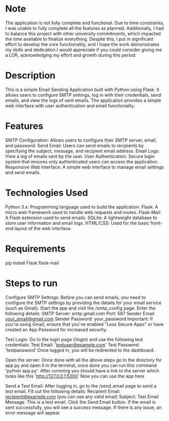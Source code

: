 # Note
The application is not fully complete and functional. Due to time constraints, I was unable to fully complete all the features as planned. Additionally, I had to balance this project with other university commitments, which impacted the time available to finalize everything. Despite this, I put in significant effort to develop the core functionality, and I hope the work demonstrates my skills and dedication.I would appreciate if you could consider giving me a LOR, acknowledging my effort and growth during this period.

# Description
This is a simple Email Sending Application built with Python using Flask. It allows users to configure SMTP settings, log in with their credentials, send emails, and view the logs of sent emails. The application provides a simple web interface with user authentication and email functionality.

# Features
SMTP Configuration: Allows users to configure their SMTP server, email, and password.
Send Email: Users can send emails to recipients by specifying the subject, message, and recipient email address.
Email Logs: View a log of emails sent by the user.
User Authentication: Secure login system that ensures only authenticated users can access the application.
Responsive Web Interface: A simple web interface to manage email settings and send emails.
# Technologies Used
Python 3.x: Programming language used to build the application.
Flask: A micro web framework used to handle web requests and routes.
Flask-Mail: A Flask extension used to send emails.
SQLite: A lightweight database to store user information and email logs.
HTML/CSS: Used for the basic front-end layout of the web interface.
# Requirements 
pip install Flask flask-mail

# Steps to run

Configure SMTP Settings:
Before you can send emails, you need to configure the SMTP settings by providing the details for your email service (such as Gmail).
Start the app and visit the /smtp_config page.
Enter the following details:
SMTP Server: smtp.gmail.com
Port: 587
Sender Email: your_email@gmail.com
Sender Password: your_password
Important: If you're using Gmail, ensure that you've enabled "Less Secure Apps" or have created an App Password for increased security.



Test Login:
Go to the login page (/login) and use the following test credentials:
Test Email: 'testuser@example.com'
Test Password: 'testpassword'
Once logged in, you will be redirected to the dashboard.


Open the server:
Once done with all the above steps go to the directory for app.py and open it in the terminal, once done you can run this command 'python app.py'.
After runnning you should have a link to the server which looks like this 'http://127.0.0.1:5000'
Now you can use the app here



Send a Test Email:
After logging in, go to the /send_email page to send a test email.
Fill out the following details:
Recipient Email: recipient@example.com (you can use any valid email)
Subject: Test Email
Message: This is a test email.
Click the Send Email button.
If the email is sent successfully, you will see a success message. If there is any issue, an error message will appear.
